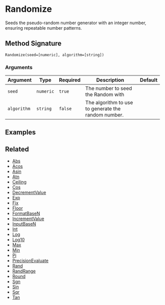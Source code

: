 # Randomize

Seeds the pseudo-random number generator with an integer number, ensuring repeatable number patterns.

## Method Signature

```
Randomize(seed=[numeric], algorithm=[string])
```

### Arguments

| Argument    | Type      | Required | Description                                         | Default |
| ----------- | --------- | -------- | --------------------------------------------------- | ------- |
| `seed`      | `numeric` | `true`   | The number to seed the Random with                  |         |
| `algorithm` | `string`  | `false`  | The algorithm to use to generate the random number. |         |

## Examples

## Related

* [Abs](abs.md)
* [Acos](acos.md)
* [Asin](asin.md)
* [Atn](atn.md)
* [Ceiling](ceiling.md)
* [Cos](cos.md)
* [DecrementValue](decrementvalue.md)
* [Exp](exp.md)
* [Fix](fix.md)
* [Floor](floor.md)
* [FormatBaseN](formatbasen.md)
* [IncrementValue](incrementvalue.md)
* [InputBaseN](inputbasen.md)
* [Int](int.md)
* [Log](log.md)
* [Log10](log10.md)
* [Max](max.md)
* [Min](min.md)
* [Pi](pi.md)
* [PrecisionEvaluate](precisionevaluate.md)
* [Rand](rand.md)
* [RandRange](randrange.md)
* [Round](round.md)
* [Sgn](sgn.md)
* [Sin](sin.md)
* [Sqr](sqr.md)
* [Tan](tan.md)
